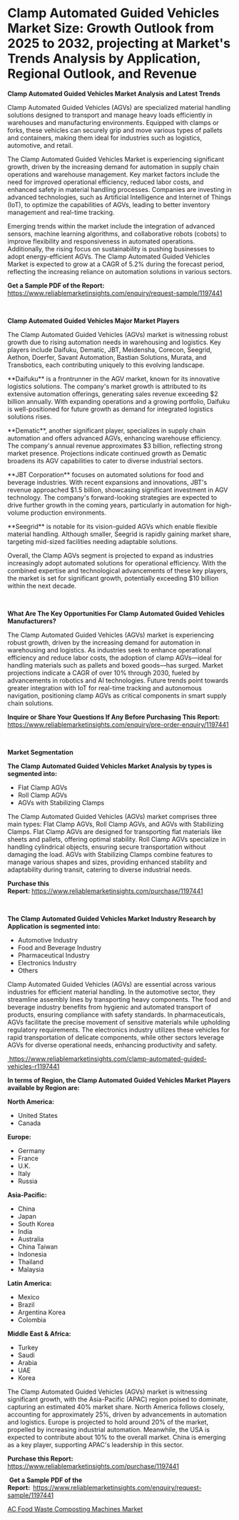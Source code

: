 <p><h1>Clamp Automated Guided Vehicles Market Size: Growth Outlook from 2025 to 2032, projecting at Market's Trends Analysis by Application, Regional Outlook, and Revenue</h1></p><p><strong>Clamp Automated Guided Vehicles Market Analysis and Latest Trends</strong></p>
<p><p>Clamp Automated Guided Vehicles (AGVs) are specialized material handling solutions designed to transport and manage heavy loads efficiently in warehouses and manufacturing environments. Equipped with clamps or forks, these vehicles can securely grip and move various types of pallets and containers, making them ideal for industries such as logistics, automotive, and retail.</p><p>The Clamp Automated Guided Vehicles Market is experiencing significant growth, driven by the increasing demand for automation in supply chain operations and warehouse management. Key market factors include the need for improved operational efficiency, reduced labor costs, and enhanced safety in material handling processes. Companies are investing in advanced technologies, such as Artificial Intelligence and Internet of Things (IoT), to optimize the capabilities of AGVs, leading to better inventory management and real-time tracking.</p><p>Emerging trends within the market include the integration of advanced sensors, machine learning algorithms, and collaborative robots (cobots) to improve flexibility and responsiveness in automated operations. Additionally, the rising focus on sustainability is pushing businesses to adopt energy-efficient AGVs. The Clamp Automated Guided Vehicles Market is expected to grow at a CAGR of 5.2% during the forecast period, reflecting the increasing reliance on automation solutions in various sectors.</p></p>
<p><strong>Get a Sample PDF of the Report:&nbsp;</strong> <a href="https://www.reliablemarketinsights.com/enquiry/request-sample/1197441?utm_campaign=3038&utm_medium=2&utm_source=Github&utm_content=ia&utm_term=12042025&utm_id=clamp-automated-guided-vehicles">https://www.reliablemarketinsights.com/enquiry/request-sample/1197441</a></p>
<p>&nbsp;</p>
<p><strong>Clamp Automated Guided Vehicles Major Market Players</strong></p>
<p><p>The Clamp Automated Guided Vehicles (AGVs) market is witnessing robust growth due to rising automation needs in warehousing and logistics. Key players include Daifuku, Dematic, JBT, Meidensha, Corecon, Seegrid, Aethon, Doerfer, Savant Automation, Bastian Solutions, Murata, and Transbotics, each contributing uniquely to this evolving landscape.</p><p>**Daifuku** is a frontrunner in the AGV market, known for its innovative logistics solutions. The company's market growth is attributed to its extensive automation offerings, generating sales revenue exceeding $2 billion annually. With expanding operations and a growing portfolio, Daifuku is well-positioned for future growth as demand for integrated logistics solutions rises.</p><p>**Dematic**, another significant player, specializes in supply chain automation and offers advanced AGVs, enhancing warehouse efficiency. The company's annual revenue approximates $3 billion, reflecting strong market presence. Projections indicate continued growth as Dematic broadens its AGV capabilities to cater to diverse industrial sectors.</p><p>**JBT Corporation** focuses on automated solutions for food and beverage industries. With recent expansions and innovations, JBT's revenue approached $1.5 billion, showcasing significant investment in AGV technology. The company's forward-looking strategies are expected to drive further growth in the coming years, particularly in automation for high-volume production environments.</p><p>**Seegrid** is notable for its vision-guided AGVs which enable flexible material handling. Although smaller, Seegrid is rapidly gaining market share, targeting mid-sized facilities needing adaptable solutions. </p><p>Overall, the Clamp AGVs segment is projected to expand as industries increasingly adopt automated solutions for operational efficiency. With the combined expertise and technological advancements of these key players, the market is set for significant growth, potentially exceeding $10 billion within the next decade.</p></p>
<p>&nbsp;</p>
<p><strong>What Are The Key Opportunities For Clamp Automated Guided Vehicles Manufacturers?</strong></p>
<p><p>The Clamp Automated Guided Vehicles (AGVs) market is experiencing robust growth, driven by the increasing demand for automation in warehousing and logistics. As industries seek to enhance operational efficiency and reduce labor costs, the adoption of clamp AGVs—ideal for handling materials such as pallets and boxed goods—has surged. Market projections indicate a CAGR of over 10% through 2030, fueled by advancements in robotics and AI technologies. Future trends point towards greater integration with IoT for real-time tracking and autonomous navigation, positioning clamp AGVs as critical components in smart supply chain solutions.</p></p>
<p><strong>Inquire or Share Your Questions If Any Before Purchasing This Report:</strong> <a href="https://www.reliablemarketinsights.com/enquiry/pre-order-enquiry/1197441?utm_campaign=3038&utm_medium=2&utm_source=Github&utm_content=ia&utm_term=12042025&utm_id=clamp-automated-guided-vehicles">https://www.reliablemarketinsights.com/enquiry/pre-order-enquiry/1197441</a></p>
<p>&nbsp;</p>
<p><strong>Market Segmentation</strong></p>
<p><strong>The Clamp Automated Guided Vehicles Market Analysis by types is segmented into:</strong></p>
<p><ul><li>Flat Clamp AGVs</li><li>Roll Clamp AGVs</li><li>AGVs with Stabilizing Clamps</li></ul></p>
<p><p>The Clamp Automated Guided Vehicles (AGVs) market comprises three main types: Flat Clamp AGVs, Roll Clamp AGVs, and AGVs with Stabilizing Clamps. Flat Clamp AGVs are designed for transporting flat materials like sheets and pallets, offering optimal stability. Roll Clamp AGVs specialize in handling cylindrical objects, ensuring secure transportation without damaging the load. AGVs with Stabilizing Clamps combine features to manage various shapes and sizes, providing enhanced stability and adaptability during transit, catering to diverse industrial needs.</p></p>
<p><strong>Purchase this Report:&nbsp;</strong><a href="https://www.reliablemarketinsights.com/purchase/1197441?utm_campaign=3038&utm_medium=2&utm_source=Github&utm_content=ia&utm_term=12042025&utm_id=clamp-automated-guided-vehicles">https://www.reliablemarketinsights.com/purchase/1197441</a></p>
<p>&nbsp;</p>
<p><strong>The Clamp Automated Guided Vehicles Market Industry Research by Application is segmented into:</strong></p>
<p><ul><li>Automotive Industry</li><li>Food and Beverage Industry</li><li>Pharmaceutical Industry</li><li>Electronics Industry</li><li>Others</li></ul></p>
<p><p>Clamp Automated Guided Vehicles (AGVs) are essential across various industries for efficient material handling. In the automotive sector, they streamline assembly lines by transporting heavy components. The food and beverage industry benefits from hygienic and automated transport of products, ensuring compliance with safety standards. In pharmaceuticals, AGVs facilitate the precise movement of sensitive materials while upholding regulatory requirements. The electronics industry utilizes these vehicles for rapid transportation of delicate components, while other sectors leverage AGVs for diverse operational needs, enhancing productivity and safety.</p></p>
<p><a href="https://www.reliablemarketinsights.com/clamp-automated-guided-vehicles-r1197441?utm_campaign=3038&utm_medium=2&utm_source=Github&utm_content=ia&utm_term=12042025&utm_id=clamp-automated-guided-vehicles">&nbsp;https://www.reliablemarketinsights.com/clamp-automated-guided-vehicles-r1197441</a></p>
<p><strong>In terms of Region, the Clamp Automated Guided Vehicles Market Players available by Region are:</strong></p>
<p>
    <p> <strong> North America: </strong>
        <ul>
            <li>United States</li>
            <li>Canada</li>
        </ul>
        </p> 
    <p> <strong> Europe: </strong>
        <ul>
            <li>Germany</li>
            <li>France</li>
            <li>U.K.</li>
            <li>Italy</li>
            <li>Russia</li>
        </ul>
        </p> 
    <p> <strong> Asia-Pacific: </strong>
        <ul>
            <li>China</li>
            <li>Japan</li>
            <li>South Korea</li>
            <li>India</li>
            <li>Australia</li>
            <li>China Taiwan</li>
            <li>Indonesia</li>
            <li>Thailand</li>
            <li>Malaysia</li>
        </ul>
        </p> 
    <p> <strong> Latin America: </strong>
        <ul>
            <li>Mexico</li>
            <li>Brazil</li>
            <li>Argentina Korea</li>
            <li>Colombia</li>
        </ul>
        </p> 
    <p> <strong> Middle East & Africa: </strong>
        <ul>
            <li>Turkey</li>
            <li>Saudi</li>
            <li>Arabia</li>
            <li>UAE</li>
            <li>Korea</li>
        </ul>
    </p>
    </p>
<p><p>The Clamp Automated Guided Vehicles (AGVs) market is witnessing significant growth, with the Asia-Pacific (APAC) region poised to dominate, capturing an estimated 40% market share. North America follows closely, accounting for approximately 25%, driven by advancements in automation and logistics. Europe is projected to hold around 20% of the market, propelled by increasing industrial automation. Meanwhile, the USA is expected to contribute about 10% to the overall market. China is emerging as a key player, supporting APAC's leadership in this sector.</p></p>
<p><strong>Purchase this Report: </strong><a href="https://www.reliablemarketinsights.com/purchase/1197441?utm_campaign=3038&utm_medium=2&utm_source=Github&utm_content=ia&utm_term=12042025&utm_id=clamp-automated-guided-vehicles">https://www.reliablemarketinsights.com/purchase/1197441</a></p>
<p>&nbsp;<strong>Get a Sample PDF of the Report:&nbsp;&nbsp;</strong><a href="https://www.reliablemarketinsights.com/enquiry/request-sample/1197441?utm_campaign=3038&utm_medium=2&utm_source=Github&utm_content=ia&utm_term=12042025&utm_id=clamp-automated-guided-vehicles">https://www.reliablemarketinsights.com/enquiry/request-sample/1197441</a></p>
<p><strong></strong></p>
<p><p><a href="https://github.com/ijffseandy/Market-Research-Report-List-1/blob/main/ac-food-waste-composting-machines-market.md?utm_campaign=3038&utm_medium=2&utm_source=Github&utm_content=ia&utm_term=12042025&utm_id=clamp-automated-guided-vehicles">AC Food Waste Composting Machines Market</a></p></p>